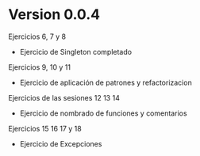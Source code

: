 # Version 0.0.4

Ejercicios 6, 7 y 8
- Ejercicio de Singleton completado

Ejercicios 9, 10 y 11
- Ejercicio de aplicación de patrones y refactorizacion

Ejercicios de las sesiones 12 13 14
- Ejercicio de nombrado de funciones y comentarios

Ejercicios 15 16 17 y 18
- Ejercicio de Excepciones
